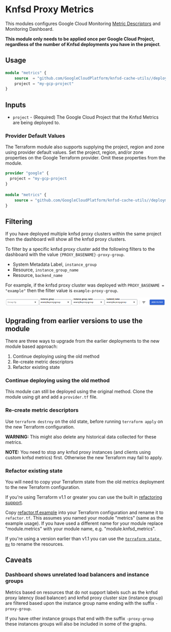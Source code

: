 # Knfsd Proxy Metrics

This modules configures Google Cloud Monitoring [Metric Descriptors](https://cloud.google.com/monitoring/custom-metrics/creating-metrics#creating_a_metric_descriptor) and Monitoring Dashboard.

**This module only needs to be applied once per Google Cloud Project, regardless of the number of Knfsd deployments you have in the project**.

## Usage

```terraform
module "metrics" {
    source  = "github.com/GoogleCloudPlatform/knfsd-cache-utils//deployment/metrics?ref=v0.9.0"
    project = "my-gcp-project"
}
```

## Inputs

* `project` - (Required) The Google Cloud Project that the Knfsd Metrics are being deployed to.

### Provider Default Values

The Terraform module also supports supplying the project, region and zone using provider default values. Set the project, region, and/or zone properties on the Google Terraform provider. Omit these properties from the module.

```terraform
provider "google" {
  project = "my-gcp-project
}

module "metrics" {
    source = "github.com/GoogleCloudPlatform/knfsd-cache-utils//deployment/metrics?ref=v1.0.0-beta5"
}
```

## Filtering

If you have deployed multiple knfsd proxy clusters within the same project then the dashboard will show all the knfsd proxy clusters.

To filter by a specific knfsd proxy cluster add the following filters to the dashboard with the value `{PROXY_BASENAME}-proxy-group`.

* System Metadata Label, `instance_group`
* Resource, `instance_group_name`
* Resource, `backend_name`

For example, if the knfsd proxy cluster was deployed with `PROXY_BASENAME = "example"` then the filter value is `example-proxy-group`.

![Example Filters](./filters.png)

## Upgrading from earlier versions to use the module

There are three ways to upgrade from the earlier deployments to the new module based approach:

1. Continue deploying using the old method
2. Re-create metric descriptors
3. Refactor existing state

### Continue deploying using the old method

This module can still be deployed using the original method. Clone the module using git and add a `provider.tf` file.

### Re-create metric descriptors

Use `terraform destroy` on the old state, before running `terraform apply` on the new Terraform configuration.

**WARNING:** This might also delete any historical data collected for these metrics.

**NOTE:** You need to stop any knfsd proxy instances (and clients using custom knfsd metrics) first. Otherwise the new Terraform may fail to apply.

### Refactor existing state

You will need to copy your Terraform state from the old metrics deployment to the new Terraform configuration.

If you're using Terraform v1.1 or greater you can use the built in [refactoring support](https://www.terraform.io/language/modules/develop/refactoring).

Copy [refactor.tf.example](./refactor.tf.example) into your Terraform configuration and rename it to `refactor.tf`. This assumes you named your module "metrics" (same as the example usage). If you have used a different name for your module replace "module.metrics" with your module name, e.g. "module.knfsd_metrics".

If you're using a version earlier than v1.1 you can use the [`terraform state mv`](https://www.terraform.io/cli/commands/state/mv) to rename the resources.

## Caveats

### Dashboard shows unrelated load balancers and instance groups

Metrics based on resources that do not support labels such as the knfsd proxy latency (load balancer) and knfsd proxy cluster size (instance group) are filtered based upon the instance group name ending with the suffix `-proxy-group`.

If you have other instance groups that end with the suffix `-proxy-group` these instances groups will also be included in some of the graphs.
